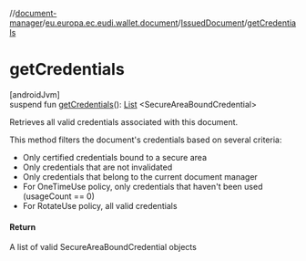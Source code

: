 //[document-manager](../../../index.md)/[eu.europa.ec.eudi.wallet.document](../index.md)/[IssuedDocument](index.md)/[getCredentials](get-credentials.md)

# getCredentials

[androidJvm]\
suspend
fun [getCredentials](get-credentials.md)(): [List](https://kotlinlang.org/api/latest/jvm/stdlib/kotlin-stdlib/kotlin.collections/-list/index.html)
&lt;SecureAreaBoundCredential&gt;

Retrieves all valid credentials associated with this document.

This method filters the document's credentials based on several criteria:

- 
   Only certified credentials bound to a secure area
- 
   Only credentials that are not invalidated
- 
   Only credentials that belong to the current document manager
- 
   For OneTimeUse policy, only credentials that haven't been used (usageCount == 0)
- 
   For RotateUse policy, all valid credentials

#### Return

A list of valid SecureAreaBoundCredential objects
